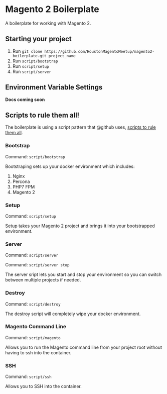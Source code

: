 # Magento 2 Boilerplate

A boilerplate for working with Magento 2.

## Starting your project
1. Run `git clone https://github.com/HoustonMagentoMeetup/magento2-boilerplate.git project_name`
2. Run `script/bootstrap`
3. Run `script/setup`
4. Run `script/server`

## Environment Variable Settings
**Docs coming soon**

## Scripts to rule them all!
The boilerplate is using a script pattern that @github uses, [scripts to rule them all](https://github.com/github/scripts-to-rule-them-all).

### Bootstrap
Command: `script/bootstrap`

Bootstraping sets up your docker environment which includes:

1. Nginx
2. Percona
3. PHP7 FPM
4. Magento 2

### Setup
Command: `script/setup`

Setup takes your Magento 2 project and brings it into your bootstrapped environment.

### Server
Command: `script/server`

Command: `script/server stop`

The server sript lets you start and stop your environment so you can switch between multiple projects if needed.

### Destroy
Command: `script/destroy`

The destroy script will completely wipe your docker environment.

### Magento Command Line
Command: `script/magento`

Allows you to run the Magento command line from your project root without having to ssh into the container.

### SSH
Command: `script/ssh`

Allows you to SSH into the container.
